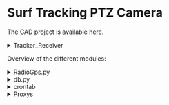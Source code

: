 # Surf Tracking PTZ Camera

The CAD project is available [here](https://cad.onshape.com/documents/b9eef313243f0363e667a5fc/w/e2e378e85b01eeafc1c8ea36/e/338bb7a3ad0a7d0ed4aa153e).

<details>

<summary>Tracker_Receiver</summary>

Arduino IDE code to upload to Trackers and to the ESP32 board on the camera. The ESP32 board on the camera must have its description changed in Simplicity Studio so that it's found automatically through the software and not mistaken for others (same goes for Zoom adapter).

</details>

Overview of the different modules:
<details>
<summary>RadioGps.py</summary>

**Runs a thread for communicating with the radio receiver**

The script starts by searching for the USB-Serial converter (CP2102N) on the ESP32 and establishing serial connection to it. 
The tracker is continuously broadcasting the most recent GPS data over the radio channel. The receiver picks it up and passes it onto the serial port. This happens at approximately 10hz.    
This data is sent from the receiver to the camera as 9 byte messages, containing the latitude (1st 4 bytes), longitude (2nd 4 bytes) and the number of sattelites the tracker is locked to (last byte).
Latitude and longitude are floating point numbers with 6 decimal places precision. For reducing the bandwidth (number of bytes transmitted each time) of both the radio and serial communication and evade from precision issues, theyr values are always represented with a 10000000 multiplicative factor, to eliminate the floating point.
When we receive the data on the Raspberry Pi, we decode it and only then remove this factor for obtaining the correct lat/lon values. 

This thread is continuously running, acquiring the most recent GPS data and updating the respective variables on the Redis DB. By monitoring the number of sattelites and time elapsed since last data point reception, we can detect and notify about issues with the Tracker.
</details>

<details>
<summary>db.py</summary>

**Defines a Redis based database for the system**
Redis is an in memory database which persists on disk. This makes it very low latency while at the same time having persistency. This database is used as the whole system's middleware, where different processes can query and modify the same data structures in a shared way. For example, the RadioGps thread is continuously receiving the latest gps data and stores the values in this DB where they are concurrently accessed by the TrackingControl process, which makes the necessary calculations based on the coordinates. This implementation ensures that new data is processed as fast as possible while easily managing concurrent memory access between processses. 

The specific implementation uses different classes for separating the database into different sections (GPSData, CameraState, WebApp), all running on the same RedisClient. The redis data-model is key based, meaning handling of the database fields is done similarly to a dictionary, but through the class implementation of each db section, we define each field as a property of the parent class, allowing abstraction from the set and get methods of the redis client. Initializng and accessing any defined database item is done in the following way: 
```
import db
conn = db.get_connection() # get a connection to the redis client
gps = db.GPSData(conn) # use the connection to access the gps db section
if gps.new_reading: # Access any field on the particular section of the db directly through the class
  gps.gps_fix = True
```

For data to persist it must be written to disk, through the "db.txt" file. For this, the "dump" method of the RedisClient class is called, like this `gps.client.dump(["new_reading"], "db.txt")`
</details>


<details>
<summary>crontab</summary>

For the device application to start automatically sudo crontab must contain

@reboot bash /home/idmind/surfcamera_deploy_test/bash/update_local_repo.sh >> /home/idmind/surfcamera_deploy_test/logs/updatelog.txt 2>&1
@reboot bash /home/idmind/surfcamera_deploy_test/bash/start.sh >> /home/idmind/surfcamera_deploy_test/logs/startbash.txt 2>&1

</details>

<details>
<summary>Proxys</summary>

The IP Camera is connected to the Raspberry Pi through ethernet. The Raspberry Pi then serves as a proxy, routing the necessary ports from the camera to the router (port 68 for http camera interface and port 554 for rtsp). This is done through NGINX and HAProxy.

sudo apt install nginx
sudo nano /etc/nginx/sites-available/camera_proxy
“
 server {
       listen 80;  # Change to the port you want to use
       server_name 0.0.0.0;  # Replace with your domain or PC1's IP
       location / {
           proxy_pass http://192.168.1.68:PORT;  # Replace PORT with the port the service is running on PC2
           proxy_set_header Host $host;
           proxy_set_header X-Real-IP $remote_addr;
           proxy_set_header X-Forwarded-For $proxy_add_x_forwarded_for;
           proxy_set_header X-Forwarded-Proto $scheme;
       }
   }
“
sudo systemctl enable nginx
sudo systemctl is-enabled nginx


And for HAProxy

sudo apt install haproxy
sudo nano /etc/haproxy/haproxy.cfg
“
frontend rtsp_frontend
    bind *:554
    mode tcp
    default_backend rtsp_backend
backend rtsp_backend
    mode tcp
    server slave <camera_ip>:554
“
sudo systemctl restart haproxy

</details>


